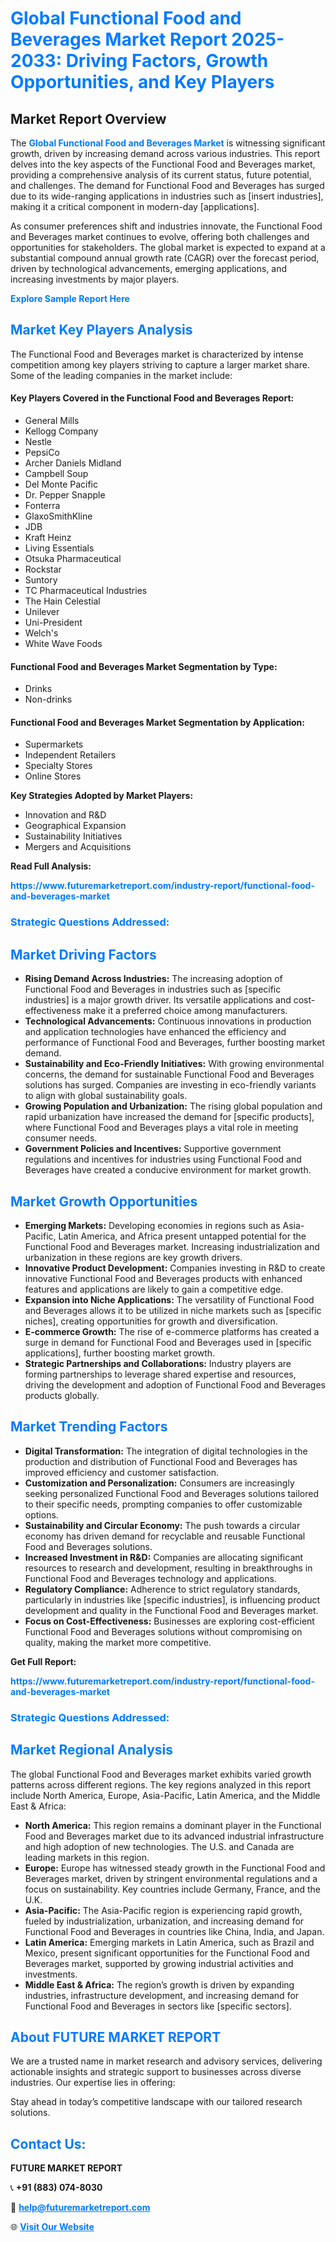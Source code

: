 <h1 style="color: #007BFF;">Global Functional Food and Beverages Market Report 2025-2033: Driving Factors, Growth Opportunities, and Key Players</h1>

<section id="overview">
<h2>Market Report Overview</h2>
<p>The <a href="https://www.futuremarketreport.com/industry-report/functional-food-and-beverages-market" style="color: #007BFF; text-decoration: none;"><strong>Global Functional Food and Beverages Market</strong></a> is witnessing significant growth, driven by increasing demand across various industries. This report delves into the key aspects of the Functional Food and Beverages market, providing a comprehensive analysis of its current status, future potential, and challenges. The demand for Functional Food and Beverages has surged due to its wide-ranging applications in industries such as [insert industries], making it a critical component in modern-day [applications].</p>
<p>As consumer preferences shift and industries innovate, the Functional Food and Beverages market continues to evolve, offering both challenges and opportunities for stakeholders. The global market is expected to expand at a substantial compound annual growth rate (CAGR) over the forecast period, driven by technological advancements, emerging applications, and increasing investments by major players.</p>
</section>

<section id="overview">
<p><a href="https://www.futuremarketreport.com/request-sample/reportId=51612" style="color: #007BFF; text-decoration: none;"><strong>Explore Sample Report Here</strong></a></p>
</section>

<section id="key-players">
<h2 style="color: #007BFF;">Market Key Players Analysis</h2>
<p>The Functional Food and Beverages market is characterized by intense competition among key players striving to capture a larger market share. Some of the leading companies in the market include:</p>
<h4>Key Players Covered in the Functional Food and Beverages Report:</h4>
<ul><li>General Mills</li><li>Kellogg Company</li><li>Nestle</li><li>PepsiCo</li><li>Archer Daniels Midland</li><li>Campbell Soup</li><li>Del Monte Pacific</li><li>Dr. Pepper Snapple</li><li>Fonterra</li><li>GlaxoSmithKline</li><li>JDB</li><li>Kraft Heinz</li><li>Living Essentials</li><li>Otsuka Pharmaceutical</li><li>Rockstar</li><li>Suntory</li><li>TC Pharmaceutical Industries</li><li>The Hain Celestial</li><li>Unilever</li><li>Uni-President</li><li>Welch&#039;s</li><li>White Wave Foods</li></ul>
<h4>Functional Food and Beverages Market Segmentation by Type:</h4>
<ul><li>Drinks</li><li>Non-drinks</li></ul>

<h4>Functional Food and Beverages Market Segmentation by Application:</h4>
<ul><li>Supermarkets</li><li>Independent Retailers</li><li>Specialty Stores</li><li>Online Stores</li></ul>
<p><strong>Key Strategies Adopted by Market Players:</strong></p>
<ul>
<li>Innovation and R&D</li>
<li>Geographical Expansion</li>
<li>Sustainability Initiatives</li>
<li>Mergers and Acquisitions</li>
</ul>
</section>

<section>
<p><strong>Read Full Analysis: </strong></p><a href="https://www.futuremarketreport.com/industry-report/functional-food-and-beverages-market" style="color: #007BFF; text-decoration: none;"><strong>https://www.futuremarketreport.com/industry-report/functional-food-and-beverages-market</strong></a>
<h3 style="color: #007BFF;">Strategic Questions Addressed:</h3>
</section>

<section id="driving-factors">
<h2 style="color: #007BFF;">Market Driving Factors</h2>
<ul>
<li><strong>Rising Demand Across Industries:</strong> The increasing adoption of Functional Food and Beverages in industries such as [specific industries] is a major growth driver. Its versatile applications and cost-effectiveness make it a preferred choice among manufacturers.</li>
<li><strong>Technological Advancements:</strong> Continuous innovations in production and application technologies have enhanced the efficiency and performance of Functional Food and Beverages, further boosting market demand.</li>
<li><strong>Sustainability and Eco-Friendly Initiatives:</strong> With growing environmental concerns, the demand for sustainable Functional Food and Beverages solutions has surged. Companies are investing in eco-friendly variants to align with global sustainability goals.</li>
<li><strong>Growing Population and Urbanization:</strong> The rising global population and rapid urbanization have increased the demand for [specific products], where Functional Food and Beverages plays a vital role in meeting consumer needs.</li>
<li><strong>Government Policies and Incentives:</strong> Supportive government regulations and incentives for industries using Functional Food and Beverages have created a conducive environment for market growth.</li>
</ul>
</section>

<section id="growth-opportunities">
<h2 style="color: #007BFF;">Market Growth Opportunities</h2>
<ul>
<li><strong>Emerging Markets:</strong> Developing economies in regions such as Asia-Pacific, Latin America, and Africa present untapped potential for the Functional Food and Beverages market. Increasing industrialization and urbanization in these regions are key growth drivers.</li>
<li><strong>Innovative Product Development:</strong> Companies investing in R&D to create innovative Functional Food and Beverages products with enhanced features and applications are likely to gain a competitive edge.</li>
<li><strong>Expansion into Niche Applications:</strong> The versatility of Functional Food and Beverages allows it to be utilized in niche markets such as [specific niches], creating opportunities for growth and diversification.</li>
<li><strong>E-commerce Growth:</strong> The rise of e-commerce platforms has created a surge in demand for Functional Food and Beverages used in [specific applications], further boosting market growth.</li>
<li><strong>Strategic Partnerships and Collaborations:</strong> Industry players are forming partnerships to leverage shared expertise and resources, driving the development and adoption of Functional Food and Beverages products globally.</li>
</ul>
</section>

<section id="trending-factors">
<h2 style="color: #007BFF;">Market Trending Factors</h2>
<ul>
<li><strong>Digital Transformation:</strong> The integration of digital technologies in the production and distribution of Functional Food and Beverages has improved efficiency and customer satisfaction.</li>
<li><strong>Customization and Personalization:</strong> Consumers are increasingly seeking personalized Functional Food and Beverages solutions tailored to their specific needs, prompting companies to offer customizable options.</li>
<li><strong>Sustainability and Circular Economy:</strong> The push towards a circular economy has driven demand for recyclable and reusable Functional Food and Beverages solutions.</li>
<li><strong>Increased Investment in R&D:</strong> Companies are allocating significant resources to research and development, resulting in breakthroughs in Functional Food and Beverages technology and applications.</li>
<li><strong>Regulatory Compliance:</strong> Adherence to strict regulatory standards, particularly in industries like [specific industries], is influencing product development and quality in the Functional Food and Beverages market.</li>
<li><strong>Focus on Cost-Effectiveness:</strong> Businesses are exploring cost-efficient Functional Food and Beverages solutions without compromising on quality, making the market more competitive.</li>
</ul>
</section>

<section>
<p><strong>Get Full Report: </strong></p><a href="https://www.futuremarketreport.com/industry-report/functional-food-and-beverages-market" style="color: #007BFF; text-decoration: none;"><strong>https://www.futuremarketreport.com/industry-report/functional-food-and-beverages-market</strong></a>
<h3 style="color: #007BFF;">Strategic Questions Addressed:</h3>
</section>


<section id="regional-analysis">
<h2 style="color: #007BFF;">Market Regional Analysis</h2>
<p>The global Functional Food and Beverages market exhibits varied growth patterns across different regions. The key regions analyzed in this report include North America, Europe, Asia-Pacific, Latin America, and the Middle East & Africa:</p>
<ul>
<li><strong>North America:</strong> This region remains a dominant player in the Functional Food and Beverages market due to its advanced industrial infrastructure and high adoption of new technologies. The U.S. and Canada are leading markets in this region.</li>
<li><strong>Europe:</strong> Europe has witnessed steady growth in the Functional Food and Beverages market, driven by stringent environmental regulations and a focus on sustainability. Key countries include Germany, France, and the U.K.</li>
<li><strong>Asia-Pacific:</strong> The Asia-Pacific region is experiencing rapid growth, fueled by industrialization, urbanization, and increasing demand for Functional Food and Beverages in countries like China, India, and Japan.</li>
<li><strong>Latin America:</strong> Emerging markets in Latin America, such as Brazil and Mexico, present significant opportunities for the Functional Food and Beverages market, supported by growing industrial activities and investments.</li>
<li><strong>Middle East & Africa:</strong> The region’s growth is driven by expanding industries, infrastructure development, and increasing demand for Functional Food and Beverages in sectors like [specific sectors].</li>
</ul>
</section>

<footer>
<h2 style="color: #007BFF;">About FUTURE MARKET REPORT</h2>
<p>We are a trusted name in market research and advisory services, delivering actionable insights and strategic support to businesses across diverse industries. Our expertise lies in offering:</p>

<p>Stay ahead in today’s competitive landscape with our tailored research solutions.</p>

<h2 style="color: #007BFF;">Contact Us:</h2>
<p><strong>FUTURE MARKET REPORT</strong></p>
<p>📞 <strong>+91 (883) 074-8030</strong></p>
<p>📧 <strong><a href="mailto:help@futuremarketreport.com" style="color: #007BFF;">help@futuremarketreport.com</a></strong></p>
<p>🌐 <strong><a href="https://www.futuremarketreport.com/" style="color: #007BFF;">Visit Our Website</a></strong></p>
</footer>